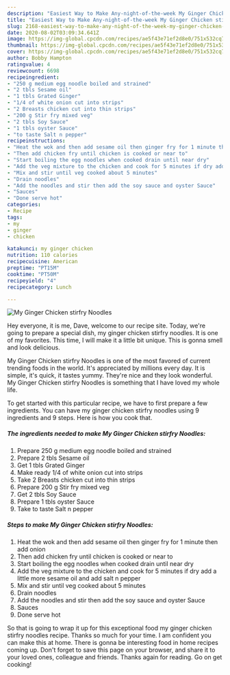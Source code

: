 ```yaml
---
description: "Easiest Way to Make Any-night-of-the-week My Ginger Chicken stirfry Noodles"
title: "Easiest Way to Make Any-night-of-the-week My Ginger Chicken stirfry Noodles"
slug: 2168-easiest-way-to-make-any-night-of-the-week-my-ginger-chicken-stirfry-noodles
date: 2020-08-02T03:09:34.641Z
image: https://img-global.cpcdn.com/recipes/ae5f43e71ef2d8e0/751x532cq70/my-ginger-chicken-stirfry-noodles-recipe-main-photo.jpg
thumbnail: https://img-global.cpcdn.com/recipes/ae5f43e71ef2d8e0/751x532cq70/my-ginger-chicken-stirfry-noodles-recipe-main-photo.jpg
cover: https://img-global.cpcdn.com/recipes/ae5f43e71ef2d8e0/751x532cq70/my-ginger-chicken-stirfry-noodles-recipe-main-photo.jpg
author: Bobby Hampton
ratingvalue: 4
reviewcount: 6698
recipeingredient:
- "250 g medium egg noodle boiled and strained"
- "2 tbls Sesame oil"
- "1 tbls Grated Ginger"
- "1/4 of white onion cut into strips"
- "2 Breasts chicken cut into thin strips"
- "200 g Stir fry mixed veg"
- "2 tbls Soy Sauce"
- "1 tbls oyster Sauce"
- "to taste Salt n pepper"
recipeinstructions:
- "Heat the wok and then add sesame oil then ginger fry for 1 minute then add onion"
- "Then add chicken fry until chicken is cooked or near to"
- "Start boiling the egg noodles when cooked drain until near dry"
- "Add the veg mixture to the chicken and cook for 5 minutes if dry add a little more sesame oil and add salt n pepper"
- "Mix and stir until veg cooked about 5 minutes"
- "Drain noodles"
- "Add the noodles and stir then add the soy sauce and oyster Sauce"
- "Sauces"
- "Done serve hot"
categories:
- Recipe
tags:
- my
- ginger
- chicken

katakunci: my ginger chicken 
nutrition: 110 calories
recipecuisine: American
preptime: "PT15M"
cooktime: "PT50M"
recipeyield: "4"
recipecategory: Lunch

---
```



![My Ginger Chicken stirfry Noodles](https://img-global.cpcdn.com/recipes/ae5f43e71ef2d8e0/751x532cq70/my-ginger-chicken-stirfry-noodles-recipe-main-photo.jpg)

Hey everyone, it is me, Dave, welcome to our recipe site. Today, we're going to prepare a special dish, my ginger chicken stirfry noodles. It is one of my favorites. This time, I will make it a little bit unique. This is gonna smell and look delicious.

My Ginger Chicken stirfry Noodles is one of the most favored of current trending foods in the world. It's appreciated by millions every day. It is simple, it's quick, it tastes yummy. They're nice and they look wonderful. My Ginger Chicken stirfry Noodles is something that I have loved my whole life.




To get started with this particular recipe, we have to first prepare a few ingredients. You can have my ginger chicken stirfry noodles using 9 ingredients and 9 steps. Here is how you cook that.

<!--inarticleads1-->

##### The ingredients needed to make My Ginger Chicken stirfry Noodles:

1. Prepare 250 g medium egg noodle boiled and strained
1. Prepare 2 tbls Sesame oil
1. Get 1 tbls Grated Ginger
1. Make ready 1/4 of white onion cut into strips
1. Take 2 Breasts chicken cut into thin strips
1. Prepare 200 g Stir fry mixed veg
1. Get 2 tbls Soy Sauce
1. Prepare 1 tbls oyster Sauce
1. Take to taste Salt n pepper




<!--inarticleads2-->

##### Steps to make My Ginger Chicken stirfry Noodles:

1. Heat the wok and then add sesame oil then ginger fry for 1 minute then add onion
1. Then add chicken fry until chicken is cooked or near to
1. Start boiling the egg noodles when cooked drain until near dry
1. Add the veg mixture to the chicken and cook for 5 minutes if dry add a little more sesame oil and add salt n pepper
1. Mix and stir until veg cooked about 5 minutes
1. Drain noodles
1. Add the noodles and stir then add the soy sauce and oyster Sauce
1. Sauces
1. Done serve hot




So that is going to wrap it up for this exceptional food my ginger chicken stirfry noodles recipe. Thanks so much for your time. I am confident you can make this at home. There is gonna be interesting food in home recipes coming up. Don't forget to save this page on your browser, and share it to your loved ones, colleague and friends. Thanks again for reading. Go on get cooking!
